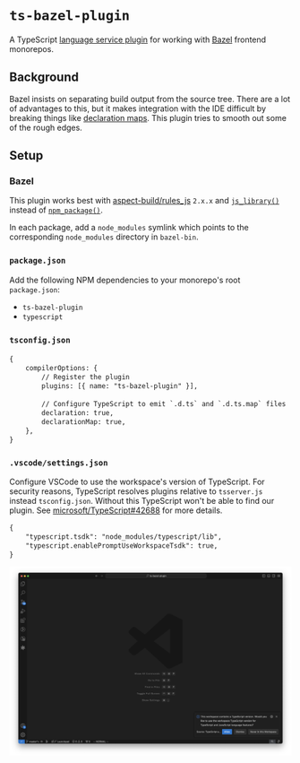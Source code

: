 # `ts-bazel-plugin`

A TypeScript [language service plugin](https://github.com/microsoft/TypeScript/wiki/Writing-a-Language-Service-Plugin) for working with [Bazel](https://bazel.build/) frontend monorepos.

## Background

Bazel insists on separating build output from the source tree. There are a lot of advantages to this, but it makes integration with the IDE difficult by breaking things like [declaration maps](https://www.typescriptlang.org/tsconfig/#declarationMap). This plugin tries to smooth out some of the rough edges.

## Setup

### Bazel

This plugin works best with [aspect-build/rules_js](https://github.com/aspect-build/rules_js) `2.x.x` and [`js_library()`](https://github.com/aspect-build/rules_js/blob/main/docs/js_library.md) instead of [`npm_package()`](https://github.com/aspect-build/rules_js/blob/main/docs/npm_package.md).

In each package, add a `node_modules` symlink which points to the corresponding `node_modules` directory in `bazel-bin`.

### `package.json`

Add the following NPM dependencies to your monorepo's root `package.json`:

-   `ts-bazel-plugin`
-   `typescript`

### `tsconfig.json`

```json5
{
    compilerOptions: {
        // Register the plugin
        plugins: [{ name: "ts-bazel-plugin" }],

        // Configure TypeScript to emit `.d.ts` and `.d.ts.map` files
        declaration: true,
        declarationMap: true,
    },
}
```

### `.vscode/settings.json`

Configure VSCode to use the workspace's version of TypeScript. For security reasons, TypeScript resolves plugins relative to `tsserver.js` instead `tsconfig.json`. Without this TypeScript won't be able to find our plugin. See [microsoft/TypeScript#42688](https://github.com/microsoft/TypeScript/issues/42688) for more details.

```json5
{
    "typescript.tsdk": "node_modules/typescript/lib",
    "typescript.enablePromptUseWorkspaceTsdk": true,
}
```

![typescript.enablePromptUseWorkspaceTsdk](./screenshots/enablePromptUseWorkspaceTsdk.png)
